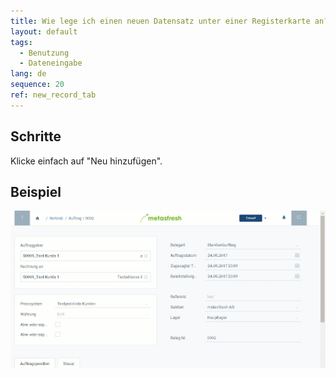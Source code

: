 ```yaml
---
title: Wie lege ich einen neuen Datensatz unter einer Registerkarte an?
layout: default
tags:
  - Benutzung
  - Dateneingabe
lang: de
sequence: 20
ref: new_record_tab
---
```


## Schritte

Klicke einfach auf "Neu hinzufügen".

## Beispiel

 ![](assets/neuerdatensatztab.gif)
